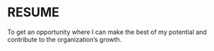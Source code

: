 # RESUME
To get an opportunity where I can make the best of my potential and contribute to the organization’s growth.
